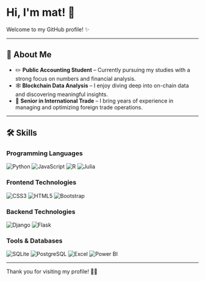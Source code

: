 # Hi, I'm mat! 👋

Welcome to my GitHub profile! ✨

---

## 🐧 About Me
- ✏️ **Public Accounting Student** – Currently pursuing my studies with a strong focus on numbers and financial analysis.
- 🕸️ **Blockchain Data Analysis** – I enjoy diving deep into on-chain data and discovering meaningful insights.
- 💼 **Senior in International Trade** – I bring years of experience in managing and optimizing foreign trade operations.

---
## 🛠️ Skills

### Programming Languages
![Python](https://skillicons.dev/icons?i=python)
![JavaScript](https://skillicons.dev/icons?i=javascript)
![R](https://skillicons.dev/icons?i=r)
![Julia](https://skillicons.dev/icons?i=julia)

### Frontend Technologies
![CSS3](https://skillicons.dev/icons?i=css)
![HTML5](https://skillicons.dev/icons?i=html)
![Bootstrap](https://skillicons.dev/icons?i=bootstrap)

### Backend Technologies
![Django](https://skillicons.dev/icons?i=django)
![Flask](https://skillicons.dev/icons?i=flask)

### Tools & Databases
![SQLite](https://skillicons.dev/icons?i=sqlite)
![PostgreSQL](https://skillicons.dev/icons?i=postgres)
![Excel](https://skillicons.dev/icons?i=excel)
![Power BI](https://skillicons.dev/icons?i=powerbi)


---

Thank you for visiting my profile! 👋✨
